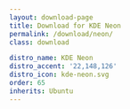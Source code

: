 ```yaml
---
layout: download-page
title: Download for KDE Neon
permalink: /download/neon/
class: download

distro_name: KDE Neon
distro_accent: '22,148,126'
distro_icon: kde-neon.svg
order: 65
inherits: Ubuntu
---
```

